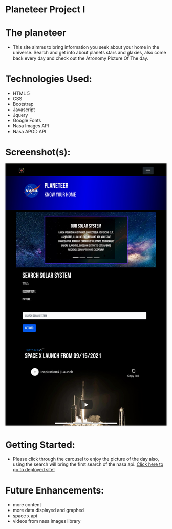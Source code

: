 # Planeteer Project  I
# The planeteer 
* This site aimms to bring information you seek about your home in the universe. Search and get info about planets stars and glaxies, also come back every day and check out the Atronomy Picture Of The day. 

# Technologies Used: 
* HTML 5
* CSS 
* Bootstrap
* Javascript
* Jquery
* Google Fonts
* Nasa Images API
* Nasa APOD API


# Screenshot(s): 

![Screen Shot](img/IMG_0316.jpg?raw=true "Optional Title")



# Getting Started: 
* Please click through the carousel to enjoy the picture of the day
also, using the search will bring the first search of the nasa api.
[Click here to go to deployed site!](https://angry-fermat-671a4b.netlify.app/?fname=London&lname=Get+Info)

# Future Enhancements: 
* more content 
* more data displayed and graphed
* space x api
* videos from nasa images library